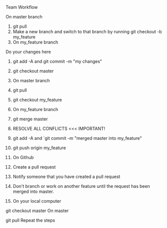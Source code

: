 Team Workflow

On master branch

1. git pull
2. Make a new branch and switch to that branch by running git checkout -b my_feature
3. On my_feature branch

Do your changes here
1. git add -A and git commit -m "my changes"
2. git checkout master
3. On master branch

1. git pull
2. git checkout my_feature
3. On my_feature branch

1. git merge master
2. RESOLVE ALL CONFLICTS <<< IMPORTANT!
3. git add -A and `git commit -m "merged master into my_feature"
4. git push origin my_feature
5. On Github

1. Create a pull request
2. Notify someone that you have created a pull request
3. Don't branch or work on another feature until the request has been merged into master.
4. On your local computer

git checkout master
On master

git pull
Repeat the steps
